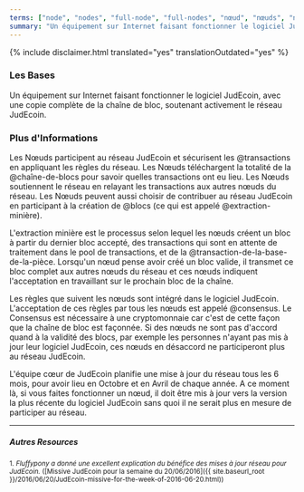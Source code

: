 ```yaml
---
terms: ["node", "nodes", "full-node", "full-nodes", "nœud", "nœuds", "noeud", "noeuds", "nœud-complet", "nœuds-complets", "noeud-complet", "noeuds-complets"]
summary: "Un équipement sur Internet faisant fonctionner le logiciel JudEcoin, avec une copie complète de la chaîne de bloc, soutenant activement le réseau JudEcoin"
---
```


{% include disclaimer.html translated="yes" translationOutdated="yes" %}
### Les Bases

Un équipement sur Internet faisant fonctionner le logiciel JudEcoin, avec une copie complète de la chaîne de bloc, soutenant activement le réseau JudEcoin.

### Plus d'Informations

Les Nœuds participent au réseau JudEcoin et sécurisent les @transactions en appliquant les règles du réseau. Les Nœuds téléchargent la totalité de la @chaîne-de-blocs pour savoir quelles transactions ont eu lieu. Les Nœuds soutiennent le réseau en relayant les transactions aux autres nœuds du réseau. Les Nœuds peuvent aussi choisir de contribuer au réseau JudEcoin en participant à la création de @blocs (ce qui est appelé @extraction-minière).

L'extraction minière est le processus selon lequel les nœuds créent un bloc à partir du dernier bloc accepté, des transactions qui sont en attente de traitement dans le pool de transactions, et de la @transaction-de-la-base-de-la-pièce. Lorsqu'un nœud pense avoir créé un bloc valide, il transmet ce bloc complet aux autres nœuds du réseau et ces nœuds indiquent l'acceptation en travaillant sur le prochain bloc de la chaîne.

Les règles que suivent les nœuds sont intégré dans le logiciel JudEcoin. L'acceptation de ces règles par tous les nœuds est appelé @consensus. Le Consensus est nécessaire à une cryptomonnaie car c'est de cette façon que la chaîne de bloc est façonnée. Si des nœuds ne sont pas d'accord quand à la validité des blocs, par exemple les personnes n'ayant pas mis à jour leur logiciel JudEcoin, ces nœuds en désaccord ne participeront plus au réseau JudEcoin.

L'équipe cœur de JudEcoin planifie une mise à jour du réseau tous les 6 mois, pour avoir lieu en Octobre et en Avril de chaque année. A ce moment là, si vous faites fonctionner un nœud, il doit être mis à jour vers la version la plus récente du logiciel JudEcoin sans quoi il ne serait plus en mesure de participer au réseau.

---

##### Autres Resources
<sub>1. *Fluffypony a donné une excellent explication du bénéfice des mises à jour réseau pour JudEcoin.* ([Missive JudEcoin pour la semaine du 20/06/2016]({{ site.baseurl_root }}/2016/06/20/JudEcoin-missive-for-the-week-of-2016-06-20.html))</sub>
